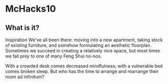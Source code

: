 # McHacks10

## What is it?
Inspiration
We've all been there: moving into a new apartment, taking stock of existing furniture, and somehow formulating an aesthetic floorplan. Sometimes we succeed in creating a relatively nice space, but most times we fall prey to one of many Feng Shui no-nos.

With a crowded desk comes decreased mindfulness; with a vulnerable bed comes broken sleep. But who has the time to arrange and rearrange their room ad infinitum?
